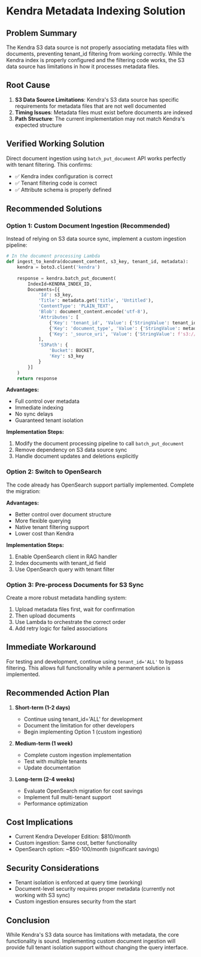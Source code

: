 # Kendra Metadata Indexing Solution

## Problem Summary
The Kendra S3 data source is not properly associating metadata files with documents, preventing tenant_id filtering from working correctly. While the Kendra index is properly configured and the filtering code works, the S3 data source has limitations in how it processes metadata files.

## Root Cause
1. **S3 Data Source Limitations**: Kendra's S3 data source has specific requirements for metadata files that are not well documented
2. **Timing Issues**: Metadata files must exist before documents are indexed
3. **Path Structure**: The current implementation may not match Kendra's expected structure

## Verified Working Solution
Direct document ingestion using `batch_put_document` API works perfectly with tenant filtering. This confirms:
- ✅ Kendra index configuration is correct
- ✅ Tenant filtering code is correct
- ✅ Attribute schema is properly defined

## Recommended Solutions

### Option 1: Custom Document Ingestion (Recommended)
Instead of relying on S3 data source sync, implement a custom ingestion pipeline:

```python
# In the document processing Lambda
def ingest_to_kendra(document_content, s3_key, tenant_id, metadata):
    kendra = boto3.client('kendra')
    
    response = kendra.batch_put_document(
        IndexId=KENDRA_INDEX_ID,
        Documents=[{
            'Id': s3_key,
            'Title': metadata.get('title', 'Untitled'),
            'ContentType': 'PLAIN_TEXT',
            'Blob': document_content.encode('utf-8'),
            'Attributes': [
                {'Key': 'tenant_id', 'Value': {'StringValue': tenant_id}},
                {'Key': 'document_type', 'Value': {'StringValue': metadata.get('document_type', 'general')}},
                {'Key': '_source_uri', 'Value': {'StringValue': f's3://{BUCKET}/{s3_key}'}}
            ],
            'S3Path': {
                'Bucket': BUCKET,
                'Key': s3_key
            }
        }]
    )
    return response
```

**Advantages:**
- Full control over metadata
- Immediate indexing
- No sync delays
- Guaranteed tenant isolation

**Implementation Steps:**
1. Modify the document processing pipeline to call `batch_put_document`
2. Remove dependency on S3 data source sync
3. Handle document updates and deletions explicitly

### Option 2: Switch to OpenSearch
The code already has OpenSearch support partially implemented. Complete the migration:

**Advantages:**
- Better control over document structure
- More flexible querying
- Native tenant filtering support
- Lower cost than Kendra

**Implementation Steps:**
1. Enable OpenSearch client in RAG handler
2. Index documents with tenant_id field
3. Use OpenSearch query with tenant filter

### Option 3: Pre-process Documents for S3 Sync
Create a more robust metadata handling system:

1. Upload metadata files first, wait for confirmation
2. Then upload documents
3. Use Lambda to orchestrate the correct order
4. Add retry logic for failed associations

## Immediate Workaround
For testing and development, continue using `tenant_id='ALL'` to bypass filtering. This allows full functionality while a permanent solution is implemented.

## Recommended Action Plan

1. **Short-term (1-2 days)**
   - Continue using tenant_id='ALL' for development
   - Document the limitation for other developers
   - Begin implementing Option 1 (custom ingestion)

2. **Medium-term (1 week)**
   - Complete custom ingestion implementation
   - Test with multiple tenants
   - Update documentation

3. **Long-term (2-4 weeks)**
   - Evaluate OpenSearch migration for cost savings
   - Implement full multi-tenant support
   - Performance optimization

## Cost Implications
- Current Kendra Developer Edition: $810/month
- Custom ingestion: Same cost, better functionality
- OpenSearch option: ~$50-100/month (significant savings)

## Security Considerations
- Tenant isolation is enforced at query time (working)
- Document-level security requires proper metadata (currently not working with S3 sync)
- Custom ingestion ensures security from the start

## Conclusion
While Kendra's S3 data source has limitations with metadata, the core functionality is sound. Implementing custom document ingestion will provide full tenant isolation support without changing the query interface.